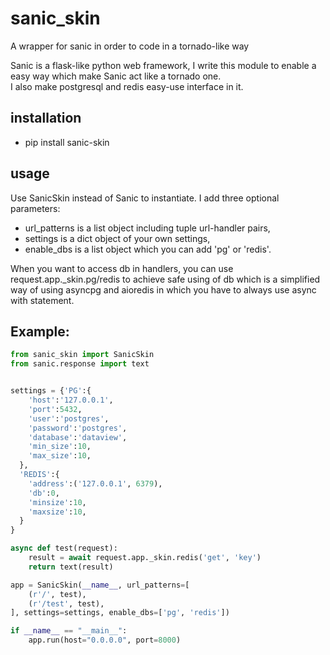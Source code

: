 # sanic_skin
A wrapper for sanic in order to code in a tornado-like way<br>

Sanic is a flask-like python web framework, I write this module to enable a easy way which make Sanic act like a tornado one.<br>
I also make postgresql and redis easy-use interface in it.<br>

## installation
* pip install sanic-skin<br>
## usage
Use SanicSkin instead of Sanic to instantiate. I add three optional parameters:<br>
* url_patterns is a list object including tuple url-handler pairs,<br>
* settings is a dict object of your own settings,<br>
* enable_dbs is a list object which you can add 'pg' or 'redis'.<br>

When you want to access db in handlers, you can use request.app._skin.pg/redis to achieve safe using of db which is a simplified way of using asyncpg and aioredis in which you have to always use async with statement.<br>

## Example:<br>
```python
from sanic_skin import SanicSkin
from sanic.response import text


settings = {'PG':{
    'host':'127.0.0.1',
    'port':5432,
    'user':'postgres',
    'password':'postgres',
    'database':'dataview',
    'min_size':10,
    'max_size':10,
  },
  'REDIS':{
    'address':('127.0.0.1', 6379),
    'db':0,
    'minsize':10,
    'maxsize':10,
  }
}

async def test(request):
    result = await request.app._skin.redis('get', 'key')
    return text(result)

app = SanicSkin(__name__, url_patterns=[
    (r'/', test),
    (r'/test', test),
], settings=settings, enable_dbs=['pg', 'redis'])

if __name__ == "__main__":
    app.run(host="0.0.0.0", port=8000)
```

